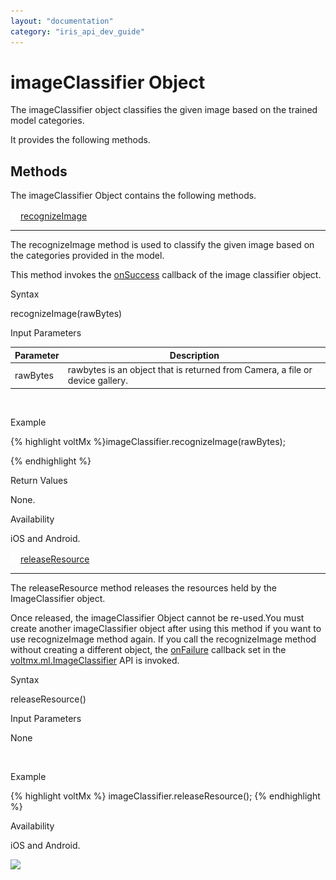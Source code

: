```yaml
---
layout: "documentation"
category: "iris_api_dev_guide"
---
```

                            


imageClassifier Object
======================

The imageClassifier object classifies the given image based on the trained model categories.

It provides the following methods.

Methods
-------

The imageClassifier Object contains the following methods.

[![Closed](../Skins/Default/Stylesheets/Images/transparent.gif)](javascript:void(0);)[recognizeImage](javascript:void(0);) 

* * *

The recognizeImage method is used to classify the given image based on the categories provided in the model.

This method invokes the [onSuccess](voltmx.ml_namespace_functions.html#onSuccess) callback of the image classifier object.

Syntax

recognizeImage(rawBytes)

Input Parameters

  
| Parameter | Description |
| --- | --- |
| rawBytes | rawbytes is an object that is returned from Camera, a file or device gallery. |

 

Example

{% highlight voltMx %}imageClassifier.recognizeImage(rawBytes);

{% endhighlight %}

Return Values

None.

Availability

iOS and Android.

[![Closed](../Skins/Default/Stylesheets/Images/transparent.gif)](javascript:void(0);)[releaseResource](javascript:void(0);) 

* * *

The releaseResource method releases the resources held by the ImageClassifier object.

Once released, the imageClassifier Object cannot be re-used.You must create another imageClassifier object after using this method if you want to use recognizeImage method again. If you call the recognizeImage method without creating a different object, the [onFailure](voltmx.ml_namespace_functions.html#onFailure) callback set in the [voltmx.ml.ImageClassifier](voltmx.ml_namespace_functions.html#ImageClassifier) API is invoked.

Syntax

releaseResource()

Input Parameters

None

 

Example

{% highlight voltMx %} imageClassifier.releaseResource();
{% endhighlight %}

Availability

iOS and Android.

![](resources/prettify/onload.png)
